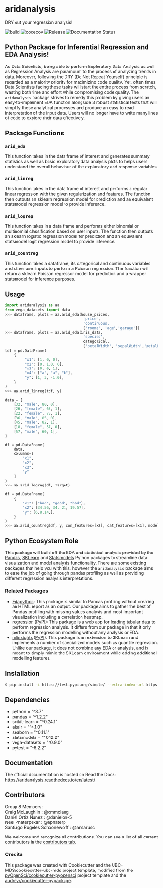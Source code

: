 # aridanalysis 

DRY out your regression analysis!

[![build](https://github.com/UBC-MDS/aridanalysis_py/actions/workflows/build.yml/badge.svg)](https://github.com/UBC-MDS/aridanalysis_py/actions/workflows/build.yml) [![codecov](https://codecov.io/gh/UBC-MDS/aridanalysis_py/branch/main/graph/badge.svg?token=JGT4Z519QD)](https://codecov.io/gh/UBC-MDS/aridanalysis_py) [![Release](https://github.com/UBC-MDS/aridanalysis_py/actions/workflows/release.yml/badge.svg)](https://github.com/UBC-MDS/aridanalysis_py/actions/workflows/release.yml) [![Documentation Status](https://readthedocs.org/projects/aridanalysis/badge/?version=latest)](https://aridanalysis.readthedocs.io/en/latest/?badge=latest)

## Python Package for Inferential Regression and EDA Analysis!

As Data Scientists, being able to perform Exploratory Data Analysis as well as Regression Analysis are paramount to the process of analyzing trends in data. Moreover, following the DRY (Do Not Repeat Yourself) principle is regarded as a majority priority for maximizing code quality. Yet, often times Data Scientists facing these tasks will start the entire process from scratch, wasting both time and effort while compromising code quality. The `aridanalysis` package strives to remedy this problem by giving users an easy-to-implement EDA function alongside 3 robust statistical tests that will simplify these analytical processes and produce an easy to read interpretation of the input data. Users will no longer have to write many lines of code to explore their data effectively. 

## Package Functions

### `arid_eda`

This function takes in the data frame of interest and generates summary statistics as well as basic exploratory data analysis plots to helps users understand the overall behaviour of the explanatory and response variables. 

### `arid_linreg`

This function takes in the data frame of interest and performs a regular linear regression with the given regularization and features. The function then outputs an sklearn regression model for prediction and an equivalent statsmodel regression model to provide inference. 

### `arid_logreg`

This function takes in a data frame and performs either binomial or multinomial classification based on user inputs. The function then outputs an sklearn logistic regression model for prediction and an equivalent statsmodel logit regression model to provide inference.  

### `arid_countreg`

This function takes a dataframe, its categorical and continuous variables and other user inputs to perform a Poisson regression. The function will return a sklearn Poisson regressor model for prediction and a wrapper statsmodel for inference purposes.

## Usage

```python
import aridanalysis as aa
from vega_datasets import data
>>> dataframe, plots = aa.arid_eda(house_prices,
                                    'price',
                                    'continuous,
                                    ['rooms', 'age','garage'])
>>> dataframe, plots = aa.arid_eda(iris_data,
                                    'species',
                                    categorical,
                                    ['petalWidth', 'sepalWidth','petalLength'])
tdf = pd.DataFrame(
    {
         "x1": [1, 0, 0],
         "x2": [0, 1.0, 0],
         "x3": [0, 0, 1],
         "x4": ["a", "a", "b"],
         "y": [1, 3, -1.0],
    }
)
>>> aa.arid_linreg(tdf, y) 

data = [
    [32, "male", 80, 0],
    [26, "female", 65, 1],
    [22, "female", 75, 1],
    [36, "male", 85, 0],
    [45, "male", 82, 1],
    [18, "female", 57, 0],
    [57, "male", 60, 1],
]

df = pd.DataFrame(
    data, 
    columns=[
        "x1", 
        "x2", 
        "x3", 
        "y"
    ]
)
>>> aa.arid_logreg(df, Target)

df = pd.DataFrame(
    {
        "x1": ["bad", "good", "bad"],
        "x2": [34.56, 34. 21, 19.57],
        "y": [6,8,14,],
    }
)
>>> aa.arid_countreg(df, y, con_features=[x2], cat_features=[x1], model="additive", alpha=1)

```

## Python Ecosystem Role

This package will build off the EDA and statistical analysis provided by the [Pandas](https://pypi.org/project/pandas/), [SKLearn](https://scikit-learn.org/stable/) and [Statsmodels](https://www.statsmodels.org/stable/user-guide.html#regression-and-linear-models) Python packages to streamline data visualization and model analysis functionality. There are some existing packages that help you with this, however the `aridanalysis` package aims to ease the job of going through pandas profiling as well as providing different regression analysis interpretations. 

### Related Packages

- [Edapython](https://github.com/UBC-MDS/edapython): This package is similar to Pandas profiling without creating an HTML report as an output. Our package aims to gather the best of Pandas profiling with missing values analysis and most important visualization including a correlation heatmap.
- [regression](https://github.com/makr3la/regression) ([PyPI](https://pypi.org/project/regression/)): This package is a web app for loading tabular data to perform regression analysis. It differs from our package in that it only performs the regression modelling without any analysis or EDA.
- [mlinsights](https://github.com/sdpython/mlinsights/) ([PyPI](https://pypi.org/project/mlinsights/)): This package is an extension to SKLearn and implements a number of specialized models such as quantile regression. Unlike our package, it does not combine any EDA or analysis, and is meant to simply mimic the SKLearn environment while adding additional modelling features.

## Installation

```bash
$ pip install -i https://test.pypi.org/simple/ --extra-index-url https://pypi.org/simple aridanalysis
```

## Dependencies

- python = "^3.7"
- pandas = "^1.2.2"
- scikit-learn = "^0.24.1"
- altair = "^4.1.0"
- seaborn = "^0.11.1"
- statsmodels = "^0.12.2"
- vega-datasets = "^0.9.0"
- pytest = "^6.2.2"

## Documentation

The official documentation is hosted on Read the Docs: https://aridanalysis.readthedocs.io/en/latest/

## Contributors

Group 8 Members:  
Craig McLaughlin              : @cmmclaug  
Daniel Ortiz Nunez            : @danielon-5  
Neel Phaterpekar              : @nphaterp  
Santiago Rugeles Schoonewolff : @ansarusc  

We welcome and recognize all contributions. You can see a list of all current contributors in the [contributors tab](https://github.com/ansarusc/aridanalysis/graphs/contributors).

### Credits

This package was created with Cookiecutter and the UBC-MDS/cookiecutter-ubc-mds project template, modified from the [pyOpenSci/cookiecutter-pyopensci](https://github.com/pyOpenSci/cookiecutter-pyopensci) project template and the [audreyr/cookiecutter-pypackage](https://github.com/audreyr/cookiecutter-pypackage).
